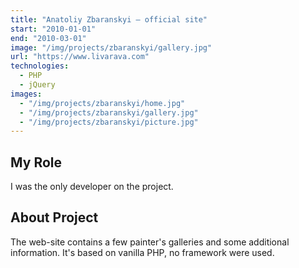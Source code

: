 ```yaml
---
title: "Anatoliy Zbaranskyi – official site"
start: "2010-01-01"
end: "2010-03-01"
image: "/img/projects/zbaranskyi/gallery.jpg"
url: "https://www.livarava.com"
technologies:
  - PHP
  - jQuery
images:
  - "/img/projects/zbaranskyi/home.jpg"
  - "/img/projects/zbaranskyi/gallery.jpg"
  - "/img/projects/zbaranskyi/picture.jpg"
---
```


## My Role

I was the only developer on the project.

## About Project

The web-site contains a few painter's galleries and some additional information. It's based on vanilla PHP, no framework were used.
